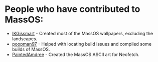 # People who have contributed to MassOS:

- [IKGissmart](https://github.com/IKGissmart/) - Created most of the MassOS wallpapers, excluding the landscapes.
- [poopman97](https://github.com/poopman97) - Helped with locating build issues and compiled some builds of MassOS.
- [PaintedAmdree](https://github.com/PaintedAmdree) - Created the MassOS ASCII art for Neofetch.

